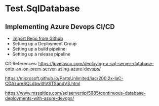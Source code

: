 # Test.SqlDatabase

## Implementing Azure Devops CI/CD

- [Import Repo from Github](Notes/Import%20Repo%20from%20Github%20to%20Azure%20Devops.md)
- Setting up a Deployment Group
- Setting up a build pipeline
- Setting up a release pipeline

CD References:
https://jpvelasco.com/deploying-a-sql-server-database-onto-an-on-prem-server-using-azure-devops/

https://microsoft.github.io/PartsUnlimited/iac/200.2x-IaC-CDAzureSQLdbwithVSTSandVS.html

https://www.mssqltips.com/sqlservertip/5985/continuous-database-deployments-with-azure-devops/
